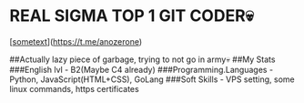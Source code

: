 # REAL SIGMA TOP 1 GIT CODER💀

[[sometext](https://i.ibb.co/bjs7HyTQ/IMG-9696.jpg)](https://t.me/anozerone)

##Actually lazy piece of garbage, trying to not go in army💀
##My Stats
###English lvl - B2(Maybe C4 already)
###Programming.Languages - Python, JavaScript(HTML+CSS), GoLang
###Soft Skills - VPS setting, some linux commands, https certificates

